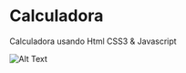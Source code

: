# Calculadora
Calculadora usando Html CSS3 &amp; Javascript

![Alt Text](https://media.giphy.com/media/CDtxiEJQjvbpSMg1nb/giphy.gif)
